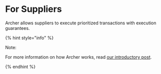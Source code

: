 # For Suppliers

Archer allows suppliers to execute prioritized transactions with execution guarantees.

{% hint style="info" %}

Note:  

For more information on how Archer works, read [our introductory post](https://medium.com/archer-dao/introducing-archer-66f20d2cc425).

{% endhint %}
